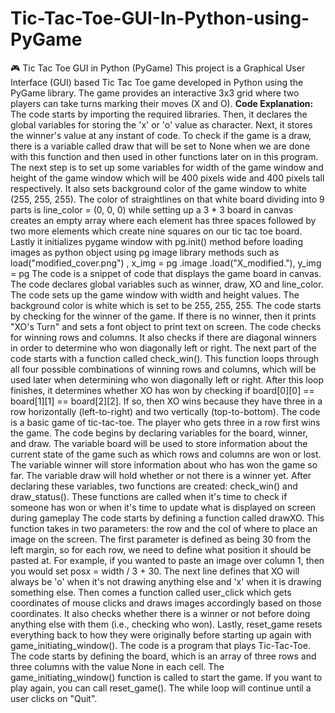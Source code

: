 # Tic-Tac-Toe-GUI-In-Python-using-PyGame
🎮 Tic Tac Toe GUI in Python (PyGame)  This project is a Graphical User Interface (GUI) based Tic Tac Toe game developed in Python using the PyGame library. The game provides an interactive 3x3 grid where two players can take turns marking their moves (X and O).
**Code Explanation:**
The code starts by importing the required libraries.
Then, it declares the global variables for storing the 'x' or 'o' value as character.
Next, it stores the winner's value at any instant of code.
To check if the game is a draw, there is a variable called draw that will be set to None when we are done with this function and then used in other functions later on in this program.
The next step is to set up some variables for width of the game window and height of the game window which will be 400 pixels wide and 400 pixels tall respectively.
It also sets background color of the game window to white (255, 255, 255).
The color of straightlines on that white board dividing into 9 parts is line_color = (0, 0, 0) while setting up a 3 * 3 board in canvas creates an empty array where each element has three spaces followed by two more elements which create nine squares on our tic tac toe board.
Lastly it initializes pygame window with pg.init() method before loading images as python object using pg image library methods such as load("modified_cover.png") , x_img = pg .image .load("X_modified."), y_img = pg
The code is a snippet of code that displays the game board in canvas.
The code declares global variables such as winner, draw, XO and line_color.
The code sets up the game window with width and height values.
The background color is white which is set to be 255, 255, 255.
The code starts by checking for the winner of the game.
If there is no winner, then it prints "XO's Turn" and sets a font object to print text on screen.
The code checks for winning rows and columns.
It also checks if there are diagonal winners in order to determine who won diagonally left or right.
The next part of the code starts with a function called check_win().
This function loops through all four possible combinations of winning rows and columns, which will be used later when determining who won diagonally left or right.
After this loop finishes, it determines whether XO has won by checking if board[0][0] == board[1][1] == board[2][2].
If so, then XO wins because they have three in a row horizontally (left-to-right) and two vertically (top-to-bottom).
The code is a basic game of tic-tac-toe.
The player who gets three in a row first wins the game.
The code begins by declaring variables for the board, winner, and draw.
The variable board will be used to store information about the current state of the game such as which rows and columns are won or lost.
The variable winner will store information about who has won the game so far.
The variable draw will hold whether or not there is a winner yet.
After declaring these variables, two functions are created: check_win() and draw_status().
These functions are called when it's time to check if someone has won or when it's time to update what is displayed on screen during gameplay
The code starts by defining a function called drawXO.
This function takes in two parameters: the row and the col of where to place an image on the screen.
The first parameter is defined as being 30 from the left margin, so for each row, we need to define what position it should be pasted at.
For example, if you wanted to paste an image over column 1, then you would set posx = width / 3 + 30.
The next line defines that XO will always be 'o' when it's not drawing anything else and 'x' when it is drawing something else.
Then comes a function called user_click which gets coordinates of mouse clicks and draws images accordingly based on those coordinates.
It also checks whether there is a winner or not before doing anything else with them (i.e., checking who won).
Lastly, reset_game resets everything back to how they were originally before starting up again with game_initiating_window().
The code is a program that plays Tic-Tac-Toe.
The code starts by defining the board, which is an array of three rows and three columns with the value None in each cell.
The game_initiating_window() function is called to start the game.
If you want to play again, you can call reset_game().
The while loop will continue until a user clicks on "Quit".
